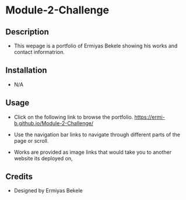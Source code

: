 # Module-2-Challenge

## Description
- This wepage is a portfolio of Ermiyas Bekele showing his works and contact informatrion.

## Installation
- N/A

## Usage
-  Click on the following link to browse the portfolio.
https://ermi-b.github.io/Module-2-Challenge/

- Use the navigation bar links to navigate through different parts of the page or scroll.

- Works are provided as image links that would take you to another website its deployed on,

## Credits
- Designed by Ermiyas Bekele

